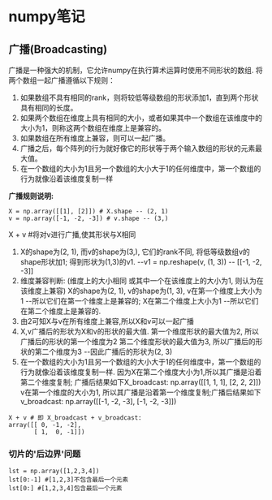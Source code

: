 # numpy笔记

## 广播(Broadcasting)
广播是一种强大的机制，它允许numpy在执行算术运算时使用不同形状的数组.
将两个数组一起广播遵循以下规则：
1. 如果数组不具有相同的rank，则将较低等级数组的形状添加1，直到两个形状具有相同的长度。
2. 如果两个数组在维度上具有相同的大小，或者如果其中一个数组在该维度中的大小为1，则称这两个数组在维度上是兼容的。
3. 如果数组在所有维度上兼容，则可以一起广播。
4. 广播之后，每个阵列的行为就好像它的形状等于两个输入数组的形状的元素最大值。
5. 在一个数组的大小为1且另一个数组的大小大于1的任何维度中，第一个数组的行为就像沿着该维度复制一样


**广播规则说明:**
```
X = np.array([[1], [2]]) # X.shape -- (2, 1)
v = np.array([-1, -2, -3]) # v.shape -- (3,)
```
X + v #将对v进行广播,使其形状与X相同
1. X的shape为(2, 1), 而v的shape为(3,), 它们的rank不同, 将低等级数组v的shape形状加1; 得到形状为(1,3)的v1.  --v1 = np.reshape(v, (1, 3)) -- [[-1, -2, -3]]
2. 维度兼容判断: (维度上的大小相同 或其中一个在该维度上的大小为1, 则认为在该维度上兼容)
   X的shape为(2, 1), v的shape为(1, 3),
   v在第一个维度上大小为1 --所以它们在第一个维度上是兼容的; 
   X在第二个维度上大小为1 --所以它们在第二个维度上是兼容的.
3. 由2可知X与v在所有维度上兼容,所以X和v可以一起广播
4. X,v广播后的形状为X和v的形状的最大值. 
   第一个维度形状的最大值为2, 所以广播后的形状的第一个维度为2
   第二个维度形状的最大值为3, 所以广播后的形状的第二个维度为3
   --因此广播后的形状为(2, 3)
5. 在一个数组的大小为1且另一个数组的大小大于1的任何维度中，第一个数组的行为就像沿着该维度复制一样.
   因为X在第二个维度大小为1,所以其广播是沿着第二个维度复制; 广播后结果如下X_broadcast:
   np.array([[1, 1, 1],
             [2, 2, 2]])
   v在第一个维度的大小为1, 所以其广播是沿着第一个维度复制;广播后结果如下v_broadcast:
   np.array([[-1, -2, -3],
             [-1, -2, -3]])
```
X + v # 即 X_broadcast + v_broadcast:
array([[ 0, -1, -2],
       [ 1,  0, -1]])
```


### 切片的'后边界'问题
```
lst = np.array([1,2,3,4])
lst[0:-1] #[1,2,3]不包含最后一个元素
lst[0:] #[1,2,3,4]包含最后一个元素
```


